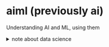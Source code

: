 # aiml (previously ai)
Understanding AI and ML, using them

<details><summary>note about data science</summary>: I'm not that into AI, ML and Data Science as a fad mixture.
But I've kept data-science as a separate node - since it's less disciplined (theoretical) 
and more about using common math + programming techniques to "make impact"</details>
